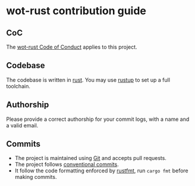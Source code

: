 # wot-rust contribution guide

## CoC

The [wot-rust Code of Conduct](https://wot-rust.github.io/coc/) applies to this project.

## Codebase

The codebase is written in [rust](https://www.rust-lang.org/). You may use [rustup](https://rustup.rs/) to set up a full toolchain.

## Authorship

Please provide a correct authorship for your commit logs, with a name and a valid email.

## Commits
- The project is maintained using [Git](https://git-scm.com) and accepts pull requests.
- The project follows [conventional commits](https://www.conventionalcommits.org/en/about/).
- It follow the code formatting enforced by [rustfmt](https://github.com/rust-lang/rustfmt), run `cargo fmt` before making commits.

